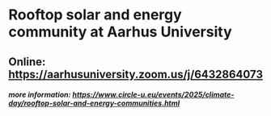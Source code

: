 # Rooftop solar and energy community at Aarhus University  

## Online: https://aarhusuniversity.zoom.us/j/6432864073

##### more information: https://www.circle-u.eu/events/2025/climate-day/rooftop-solar-and-energy-communities.html